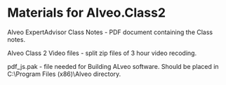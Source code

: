 # Materials for Alveo.Class2

Alveo ExpertAdvisor Class Notes - PDF document containing the Class notes.

Alveo Class 2 Video files - split zip files of 3 hour video recoding.

pdf_js.pak - file needed for Building ALveo software. Should be placed in C:\Program Files (x86)\Alveo directory.
